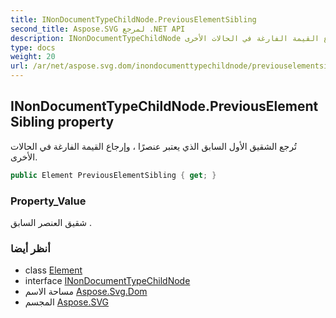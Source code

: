 ```yaml
---
title: INonDocumentTypeChildNode.PreviousElementSibling
second_title: Aspose.SVG لمرجع .NET API
description: INonDocumentTypeChildNode ملكية. تُرجع الشقيق الأول السابق الذي يعتبر عنصرًا  وإرجاع القيمة الفارغة في الحالات الأخرى.
type: docs
weight: 20
url: /ar/net/aspose.svg.dom/inondocumenttypechildnode/previouselementsibling/
---
```

## INonDocumentTypeChildNode.PreviousElementSibling property

تُرجع الشقيق الأول السابق الذي يعتبر عنصرًا ، وإرجاع القيمة الفارغة في الحالات الأخرى.

```csharp
public Element PreviousElementSibling { get; }
```

### Property_Value

شقيق العنصر السابق .

### أنظر أيضا

* class [Element](../../element/)
* interface [INonDocumentTypeChildNode](../)
* مساحة الاسم [Aspose.Svg.Dom](../../inondocumenttypechildnode/)
* المجسم [Aspose.SVG](../../../)


